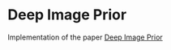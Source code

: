 # Deep Image Prior
Implementation of  the paper <a href="https://arxiv.org/abs/1711.10925">Deep Image Prior</a>
